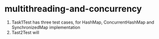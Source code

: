 # multithreading-and-concurrency

1. Task1Test has three test cases, for HashMap, ConcurrentHashMap and SynchronizedMap implementation
2. Tast2Test will 